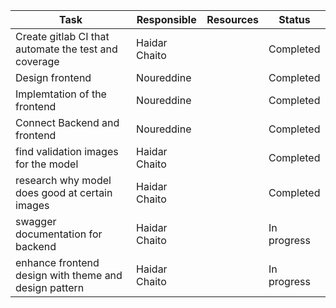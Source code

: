 | **Task**                                                               | **Responsible**     | **Resources** | **Status**  |
| ---------------------------------------------------------------------- | ------------------- | ------------- | ----------- |
| Create gitlab CI that automate the test and coverage                   | Haidar Chaito       |               | Completed |
|               Design frontend        |   Noureddine    |               | Completed   |
|               Implemtation of the frontend        |   Noureddine    |               | Completed   |
|              Connect Backend and frontend       |   Noureddine    |               | Completed   |
|              find validation images for the model       |   Haidar Chaito    |               | Completed   |
|              research why model does good at certain images       |   Haidar Chaito    |               | Completed   |
|              swagger documentation for backend       |   Haidar Chaito    |               | In progress   |
|              enhance frontend design with theme and design pattern       |   Haidar Chaito    |               | In progress   |

